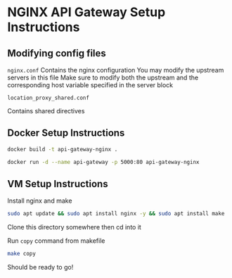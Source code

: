 # NGINX API Gateway Setup Instructions

## Modifying config files

`nginx.conf`
Contains the nginx configuration
You may modify the upstream servers in this file
Make sure to modify both the upstream and the corresponding host variable specified in the server block

`location_proxy_shared.conf`

Contains shared directives

## Docker Setup Instructions

```bash
docker build -t api-gateway-nginx .
```

```bash
docker run -d --name api-gateway -p 5000:80 api-gateway-nginx
```

## VM Setup Instructions

Install nginx and make

```bash
sudo apt update && sudo apt install nginx -y && sudo apt install make
```

Clone this directory somewhere then cd into it

Run `copy` command from makefile

```bash
make copy
```

Should be ready to go!
